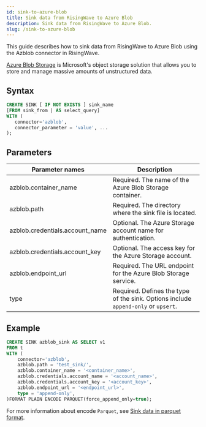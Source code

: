 ```yaml
---
id: sink-to-azure-blob
title: Sink data from RisingWave to Azure Blob
description: Sink data from RisingWave to Azure Blob.
slug: /sink-to-azure-blob
---
```

<head>
  <link rel="canonical" href="https://docs.risingwave.com/docs/current/sink-to-azure-blob/" />
</head>

This guide describes how to sink data from RisingWave to Azure Blob using the Azblob connector in RisingWave.

[Azure Blob Storage](https://learn.microsoft.com/en-us/azure/storage/blobs/) is Microsoft's object storage solution that allows you to store and manage massive amounts of unstructured data.

## Syntax

```sql
CREATE SINK [ IF NOT EXISTS ] sink_name
[FROM sink_from | AS select_query]
WITH (
   connector='azblob',
   connector_parameter = 'value', ...
);
```

## Parameters

|Parameter names|Description|
|-|-|
|azblob.container_name|Required. The name of the Azure Blob Storage container.|
|azblob.path|Required. The directory where the sink file is located.|
|azblob.credentials.account_name|Optional. The Azure Storage account name for authentication.|
|azblob.credentials.account_key|Optional. The access key for the Azure Storage account.|
|azblob.endpoint_url|Required. The URL endpoint for the Azure Blob Storage service.|
|type|Required. Defines the type of the sink. Options include `append-only` or `upsert`.|

## Example

```sql
CREATE SINK azblob_sink AS SELECT v1
FROM t 
WITH (
    connector='azblob',
    azblob.path = 'test_sink/',
    azblob.container_name = '<container_name>',
    azblob.credentials.account_name = '<account_name>',
    azblob.credentials.account_key = '<account_key>',
    azblob.endpoint_url = '<endpoint_url>',
    type = 'append-only',
)FORMAT PLAIN ENCODE PARQUET(force_append_only=true);
```

For more information about encode `Parquet`, see [Sink data in parquet format](/data-delivery.md#sink-data-in-parquet-format).

